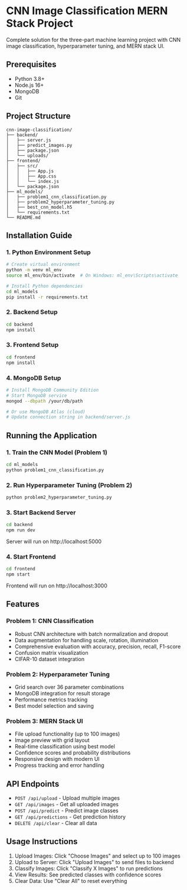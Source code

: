 # CNN Image Classification MERN Stack Project

Complete solution for the three-part machine learning project with CNN image classification, hyperparameter tuning, and MERN stack UI.

## Prerequisites

- Python 3.8+
- Node.js 16+
- MongoDB
- Git

## Project Structure

```
cnn-image-classification/
├── backend/
│   ├── server.js
│   ├── predict_images.py
│   ├── package.json
│   └── uploads/
├── frontend/
│   ├── src/
│   │   ├── App.js
│   │   ├── App.css
│   │   └── index.js
│   └── package.json
├── ml_models/
│   ├── problem1_cnn_classification.py
│   ├── problem2_hyperparameter_tuning.py
│   ├── best_cnn_model.h5
│   └── requirements.txt
└── README.md
```

## Installation Guide

### 1. Python Environment Setup

```bash
# Create virtual environment
python -m venv ml_env
source ml_env/bin/activate  # On Windows: ml_env\Scripts\activate

# Install Python dependencies
cd ml_models
pip install -r requirements.txt
```

### 2. Backend Setup

```bash
cd backend
npm install
```

### 3. Frontend Setup

```bash
cd frontend
npm install
```

### 4. MongoDB Setup

```bash
# Install MongoDB Community Edition
# Start MongoDB service
mongod --dbpath /your/db/path

# Or use MongoDB Atlas (cloud)
# Update connection string in backend/server.js
```

## Running the Application

### 1. Train the CNN Model (Problem 1)

```bash
cd ml_models
python problem1_cnn_classification.py
```

### 2. Run Hyperparameter Tuning (Problem 2)

```bash
python problem2_hyperparameter_tuning.py
```

### 3. Start Backend Server

```bash
cd backend
npm run dev
```

Server will run on http://localhost:5000

### 4. Start Frontend

```bash
cd frontend
npm start
```

Frontend will run on http://localhost:3000

## Features

### Problem 1: CNN Classification
- Robust CNN architecture with batch normalization and dropout
- Data augmentation for handling scale, rotation, illumination
- Comprehensive evaluation with accuracy, precision, recall, F1-score
- Confusion matrix visualization
- CIFAR-10 dataset integration

### Problem 2: Hyperparameter Tuning
- Grid search over 36 parameter combinations
- MongoDB integration for result storage
- Performance metrics tracking
- Best model selection and saving

### Problem 3: MERN Stack UI
- File upload functionality (up to 100 images)
- Image preview with grid layout
- Real-time classification using best model
- Confidence scores and probability distributions
- Responsive design with modern UI
- Progress tracking and error handling

## API Endpoints

- `POST /api/upload` - Upload multiple images
- `GET /api/images` - Get all uploaded images
- `POST /api/predict` - Predict image classes
- `GET /api/predictions` - Get prediction history
- `DELETE /api/clear` - Clear all data

## Usage Instructions

1. Upload Images: Click "Choose Images" and select up to 100 images
2. Upload to Server: Click "Upload Images" to send files to backend
3. Classify Images: Click "Classify X Images" to run predictions
4. View Results: See predicted classes with confidence scores
5. Clear Data: Use "Clear All" to reset everything

